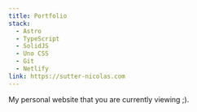 ```yaml
---
title: Portfolio
stack:
  - Astro
  - TypeScript
  - SolidJS
  - Uno CSS
  - Git
  - Netlify
link: https://sutter-nicolas.com
---
```


My personal website that you are currently viewing ;).
